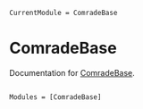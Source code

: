 ```@meta
CurrentModule = ComradeBase
```

# ComradeBase

Documentation for [ComradeBase](https://github.com/ptiede/ComradeBase.jl).

```@index
```

```@autodocs
Modules = [ComradeBase]
```
